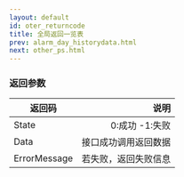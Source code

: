 ```yaml
---
layout: default
id: oter_returncode
title: 全局返回一览表
prev: alarm_day_historydata.html
next: other_ps.html
---
```




### 返回参数
| 返回码        | 说明           |
| ------------- | -------------:|
| State      | 0:成功  -1:失败 |
| Data      | 接口成功调用返回数据  |
| ErrorMessage      | 若失败，返回失败信息  |
